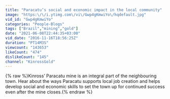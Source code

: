 ```yaml
---
title: "Paracatu’s social and economic impact in the local community"
image: "https:\/\/i.ytimg.com\/vi\/Gwp4gKmwiYo\/hqdefault.jpg"
vid_id: "Gwp4gKmwiYo"
categories: "People-Blogs"
tags: ["Brazil","mining","gold"]
date: "2021-06-08T22:44:35+03:00"
vid_date: "2016-11-16T18:56:25Z"
duration: "PT14M3S"
viewcount: "143653"
likeCount: "474"
dislikeCount: "145"
channel: "KinrossGold"
---
```

{% raw %}Kinross’ Paracatu mine is an integral part of the neighbouring town. Hear about the ways Paracatu supports local job creation and helps develop social and economic skills to set the town up for continued success even after the mine closes.{% endraw %}
